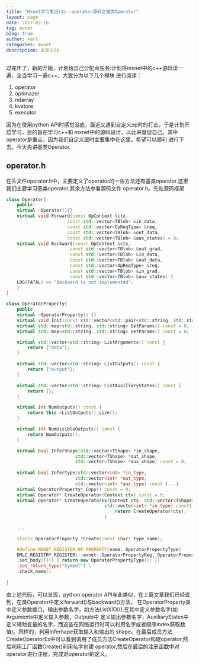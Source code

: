 ```yaml
---
title: "Mxnet学习笔记(4)--operator源码之基类Operator"
layout: page
date: 2017-02-16
tag: mxnet
blog: true
author: karl
categories: mxnet
description: 自定义Op
---  
```


过完年了，新的开始，计划给自己分配点任务:计划将mxnet中的c++源码读一遍，全当学习一遍c++。大致分为以下几个模块
进行阅读：　　

1. operator  
2. optimazer  
3. ndarray  
4. kvstore  
5. executor  

因为在使用python API时感觉没底，最近又遇到自定义op时的打击，于是计划开启学习，目的旨在学习c++和
mxnet中的源码设计，以此来督促自己。其中operator是重点，因为我们自定义层时主要集中在这里。希望可以顺利
进行下去。今天先讲基类Operator.  

## operator.h  

在头文件operator.h中，主要定义了operator的一些方法还有基类operator.这里我们主要学习基类operator,其余方法参看源码文件
operator.h。先贴源码框架　　


```c++
class Operator{
    public:
    virtual ~Operator(){}
    virtual void Forward(const OpContext &ctx,
                       const std::vector<TBlob> &in_data,
                       const std::vector<OpReqType> &req,
                       const std::vector<TBlob> &out_data,
                       const std::vector<TBlob> &aux_states) = 0;
    virtual void Backward(const OpContext &ctx,
                        const std::vector<TBlob> &out_grad,
                        const std::vector<TBlob> &in_data,
                        const std::vector<TBlob> &out_data,
                        const std::vector<OpReqType> &req,
                        const std::vector<TBlob> &in_grad,
                        const std::vector<TBlob> &aux_states) {
    LOG(FATAL) << "Backward is not implemented";
    }
}

class OperatorProperty{
    public:
    virtual ~OperatorProperty() {}
    virtual void Init(const std::vector<std::pair<std::string, std::string> >& kwargs) = 0;
    virtual std::map<std::string, std::string> GetParams() const = 0;
    virtual std::map<std::string, std::string> GetParams() const = 0;

    virtual std::vector<std::string> ListArguments() const {
        return {"data"};
    }

    virtual std::vector<std::string> ListOutputs() const {
        return {"output"};
    }

    virtual std::vector<std::string> ListAuxiliaryStates() const {
        return {};
    }

    virtual int NumOutputs() const {
        return this->ListOutputs().size();
    }

    virtual int NumVisibleOutputs() const {
        return NumOutputs();
    }

    virtual bool InferShape(std::vector<TShape> *in_shape,
                          std::vector<TShape> *out_shape,
                          std::vector<TShape> *aux_shape) const = 0;
    
    virtual bool InferType(std::vector<int> *in_type,
                          std::vector<int> *out_type,
                          std::vector<int> *aux_type) const {...}
    virtual OperatorProperty* Copy() const = 0;
    virtual Operator* CreateOperator(Context ctx) const = 0;
    virtual Operator* CreateOperatorEx(Context ctx, std::vector<TShape> *in_shape,
                                     std::vector<int> *in_type) const{
                                         return CreateOperator(ctx);
                                     }
    
    ...

    static OperatorProperty *Create(const char* type_name);

    #define MXNET_REGISTER_OP_PROPERTY(name, OperatorPropertyType)          \
    DMLC_REGISTRY_REGISTER(::mxnet::OperatorPropertyReg, OperatorPropertyReg, name) \
    .set_body([]() { return new OperatorPropertyType(); })                \
    .set_return_type("Symbol") \
    .check_name()
                          
}
```  

由上述代码，可以发现，python operator API与此类似，在上篇文章我们已经说到，在类Operator中定义forward()与backward()方法，
在OperatorProperty类中定义参数接口，输出参数名字，如方法ListXXX(),在其中定义参数名字(如Arguments中定义输入参数，Outputs中
定义输出参数名字，AuxiliaryStates中定义辅助变量的名字，而这些在网络运行时可以利用名字或者顺序index获取数值)。同样的，利用Inferhape获取输入和输出的
shape。在最后成员方法CreateOperatorEx中可以看到调用了成员方法CreateOperator构建operator,然后利用工厂函数Create()利用名字创建
operator,然后在最后的注册函数中对operator进行注册，完成对operator的定义。